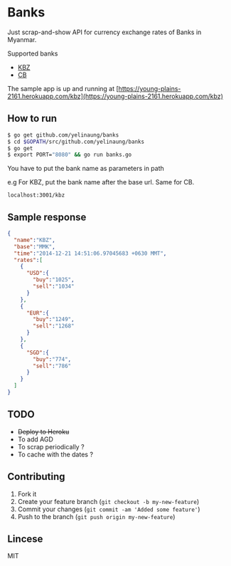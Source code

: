 # Banks

Just scrap-and-show API for currency exchange rates of Banks in Myanmar.

Supported banks
- [KBZ](kbzbank.com)
- [CB](www.cbbank.com.mm)

The sample app is up and running at [https://young-plains-2161.herokuapp.com/kbz](https://young-plains-2161.herokuapp.com/kbz)


## How to run

```bash
$ go get github.com/yelinaung/banks
$ cd $GOPATH/src/github.com/yelinaung/banks
$ go get
$ export PORT="8080" && go run banks.go
```

You have to put the bank name as parameters in path

e.g For KBZ, put the bank name after the base url. Same for CB.

`localhost:3001/kbz`

## Sample response

```json
{
  "name":"KBZ",
  "base":"MMK",
  "time":"2014-12-21 14:51:06.97045683 +0630 MMT",
  "rates":[
    {
      "USD":{
        "buy":"1025",
        "sell":"1034"
      }
    },
    {
      "EUR":{
        "buy":"1249",
        "sell":"1268"
      }
    },
    {
      "SGD":{
        "buy":"774",
        "sell":"786"
      }
    }
  ]
}
```

## TODO

- ~~Deploy to Heroku~~
- To add AGD 
- To scrap periodically ?
- To cache with the dates ?

## Contributing

  1. Fork it
  2. Create your feature branch (`git checkout -b my-new-feature`)
  3. Commit your changes (`git commit -am 'Added some feature'`)
  4. Push to the branch (`git push origin my-new-feature`)


## Lincese
MIT

